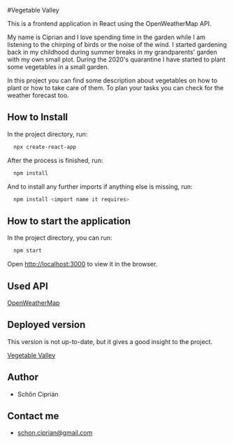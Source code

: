 #Vegetable Valley

This is a frontend application in React using the OpenWeatherMap API.

My name is Ciprian and I love spending time in the garden while I am listening to the chirping of birds or the noise of the wind. 
I started gardening back in my childhood during summer breaks in my grandparents' garden with my own small plot. 
During the 2020's quarantine I have started to plant some vegetables in a small garden. 

In this project you can find some description about vegetables on how to plant or how to take care of them. 
To plan your tasks you can check for the weather forecast too.

## How to Install

In the project directory, run:

```bash
  npx create-react-app
```

After the process is finished, run:

```bash
  npm install
```

And to install any further imports if anything else is missing, run:

```bash
  npm install <import name it requires>
```

## How to start the application

In the project directory, you can run:

```bash
  npm start
```

Open [http://localhost:3000](http://localhost:3000) to view it in the browser.

## Used API

[OpenWeatherMap](https://openweathermap.org/)

## Deployed version
This version is not up-to-date, but it gives a good insight to the project.

[Vegetable Valley](https://vegetable-valley.netlify.app/)

## Author

- Schőn Ciprián

## Contact me

- schon.ciprian@gmail.com